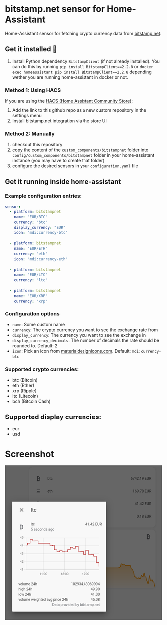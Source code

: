 # bitstamp.net sensor for Home-Assistant

Home-Assistant sensor for fetching crypto currency data from [bitstamp.net](https://bitstamp.net).

## Get it installed 🍕

1. Install Python dependency `BitstampClient` (if not already installed). 
You can do this by running `pip install BitstampClient==2.2.8` or `docker exec homeassistant pip install BitstampClient==2.2.8` depending wether you are running home-assistant in docker or not.

### Method 1: Using HACS

If you are using the [HACS (Home Assistant Community Store)](https://hacs.xyz/):

1. Add the link to this github repo as a new custom repository in the settings menu 
2. Install bitstamp.net integration via the store UI

### Method 2: Manually

1. checkout this repository
2. copy the content of the  `custom_components/bitstampnet` folder into `config/custom_components/bitstampnet` folder in your home-assistant instance (you may have to create that folder)
3. configure the desired sensors in your `configuration.yaml` file

## Get it running inside home-assistant

### Example configuration entries:

```yaml
sensor:
  - platform: bitstampnet
    name: "EUR/BTC"
    currency: "btc"
    display_currency: "EUR"
    icon: "mdi:currency-btc"

  - platform: bitstampnet
    name: "EUR/ETH"
    currency: "eth"
    icon: "mdi:currency-eth"

  - platform: bitstampnet
    name: "EUR/LTC"
    currency: "ltc"

  - platform: bitstampnet
    name: "EUR/XRP"
    currency: "xrp"
```

### Configuration options

* `name`: Some custom name
* `currency`: The crypto currency you want to see the exchange rate from
* `display_currency`: The currency you want to see the exchange in
* `display_currency_decimals`: The number of decimals the rate should be rounded to. Default: 2
* `icon`: Pick an icon from [materialdesignicons.com](https://materialdesignicons.com/). Default: `mdi:currency-btc`

### Supported crypto currencies:

* btc (Bitcoin)
* eth (Ether)
* xrp (Ripple)
* ltc (Litecoin)
* bch (Bitcoin Cash)

## Supported display currencies:

* eur
* usd

# Screenshot

![Sensor](https://raw.githubusercontent.com/myxor/ha-bitstampnet/master/screenshots/sensor.png)
